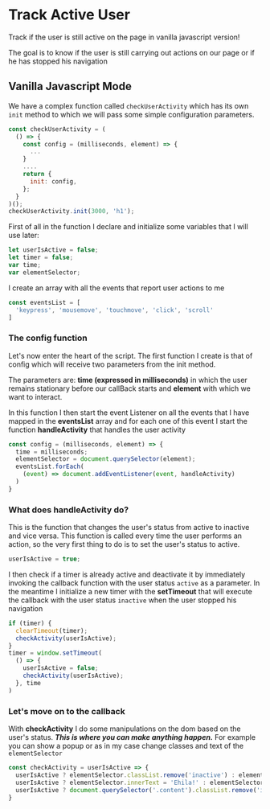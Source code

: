# Track Active User
Track if the user is still active on the page in vanilla javascript version!

The goal is to know if the user is still carrying out actions on our page or if he has stopped his navigation

## Vanilla Javascript Mode
We have a complex function called `checkUserActivity` which has its own `init` method to which we will pass some simple configuration parameters.

```javascript
const checkUserActivity = (
  () => {
    const config = (milliseconds, element) => {
      ...
    }
    ....
    return {
      init: config,
    };
  }
)();
checkUserActivity.init(3000, 'h1');
``` 


First of all in the function I declare and initialize some variables that I will use later:

```javascript
let userIsActive = false;
let timer = false;
var time;
var elementSelector;
``` 

I create an array with all the events that report user actions to me

```javascript
const eventsList = [
  'keypress', 'mousemove', 'touchmove', 'click', 'scroll'
]
```

### The config function

Let's now enter the heart of the script.
The first function I create is that of config which will receive two parameters from the init method.

The parameters are: **time (expressed in milliseconds)** in which the user remains stationary before our callBack starts and **element** with which we want to interact.

In this function I then start the event Listener on all the events that I have mapped in the **eventsList** array and for each one of this event I start the function **handleActivity** that handles the user activity

```javascript
const config = (milliseconds, element) => {
  time = milliseconds;
  elementSelector = document.querySelector(element);
  eventsList.forEach(
    (event) => document.addEventListener(event, handleActivity)
  )
}
```

### What does **handleActivity** do?

This is the function that changes the user's status from active to inactive and vice versa.
This function is called every time the user performs an action, so the very first thing to do is to set the user's status to active.

```javascript
userIsActive = true;
```

I then check if a timer is already active and deactivate it by immediately invoking the callback function with the user status `active` as a parameter.
In the meantime I initialize a new timer with the **setTimeout** that will execute the callback with the user status `inactive` when the user stopped his navigation

```javascript
if (timer) {
  clearTimeout(timer);
  checkActivity(userIsActive);
}
timer = window.setTimeout(
  () => {
    userIsActive = false;
    checkActivity(userIsActive);
  }, time
)
```

### Let's move on to the callback

With **checkActivity** I do some manipulations on the dom based on the user's status.
***This is where you can make anything happen.*** 
For example you can show a popup or as in my case change classes and text of the `elementSelector`


```javascript
const checkActivity = userIsActive => {
  userIsActive ? elementSelector.classList.remove('inactive') : elementSelector.classList.add('inactive');
  userIsActive ? elementSelector.innerText = 'Ehila!' : elementSelector.innerText = 'Are you still here?';
  userIsActive ? document.querySelector('.content').classList.remove('inactive') : document.querySelector('.content').classList.add('inactive');
}
```